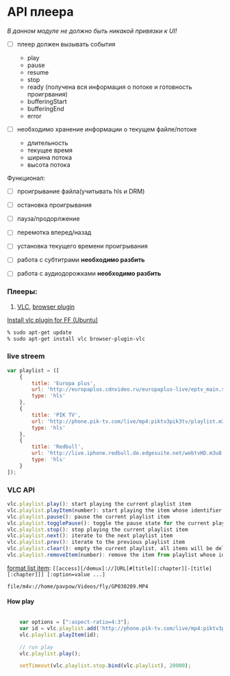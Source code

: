 # API плеера
_В данном модуле не должно быть никакой привязки к UI!_

* [ ] плеер должен вызывать события
    * play
    * pause
    * resume
    * stop
    * ready (получена вся информация о потоке и готовность проигрвания)
    * bufferingStart
    * bufferingEnd
    * error

* [ ] необходимо хранение информации о текущем файле/потоке
    * длительность
    * текущее время
    * ширина потока
    * высота потока

Функционал:

* [ ] проигрывание файла(учитывать hls и DRM)
* [ ] остановка проигрывания
* [ ] пауза/продорлжение
* [ ] перемотка вперед/назад
* [ ] установка текущего времени проигрывания
* [ ] работа с субтитрами **необходимо разбить**
* [ ] работа с аудиодорожками **необходимо разбить**


### Плееры:

1. [VLC](https://ru.wikipedia.org/wiki/VLC), [browser plugin](https://wiki.videolan.org/Documentation:WebPlugin/)

[Install vlc plugin for FF (Ubuntu)](http://www.videolan.org/vlc/download-ubuntu.html)

```bash
% sudo apt-get update
% sudo apt-get install vlc browser-plugin-vlc
```

### live streem

```javascript
var playlist = ([
    {
        title: 'Europa plus',
        url: 'http://europaplus.cdnvideo.ru/europaplus-live/eptv_main.sdp/playlist.m3u8',
        type: 'hls'
    },
    {
        title: 'PIK TV',
        url: 'http://phone.pik-tv.com/live/mp4:piktv3pik3tv/playlist.m3u8',
        type: 'hls'
    },
    {
        title: 'Redbull',
        url: 'http://live.iphone.redbull.de.edgesuite.net/webtvHD.m3u8',
        type: 'hls'
    }
]);
```

### VLC API

```javascript
vlc.playlist.play(): start playing the current playlist item
vlc.playlist.playItem(number): start playing the item whose identifier is number
vlc.playlist.pause(): pause the current playlist item
vlc.playlist.togglePause(): toggle the pause state for the current playlist item
vlc.playlist.stop(): stop playing the current playlist item
vlc.playlist.next(): iterate to the next playlist item
vlc.playlist.prev(): iterate to the previous playlist item
vlc.playlist.clear(): empty the current playlist, all items will be deleted from the playlist (deprecated, do not use, see Playlist items)
vlc.playlist.removeItem(number): remove the item from playlist whose identifier is number (deprecated, do not use, see Playlist items)
```


[format list item](https://wiki.videolan.org/MRL/):
`[[access][/demux]://]URL[#[title][:chapter][-[title][:chapter]]] [:option=value ...]`

`file/m4v://home/pavpow/Videos/fly/GP030209.MP4`

#### How play

```javascript

    var options = [":aspect-ratio=4:3"];
    var id = vlc.playlist.add('http://phone.pik-tv.com/live/mp4:piktv3pik3tv/playlist.m3u8');
    vlc.playlist.playItem(id);

    // run play
    vlc.playlist.play();

    setTimeout(vlc.playlist.stop.bind(vlc.playlist), 20000);
```
